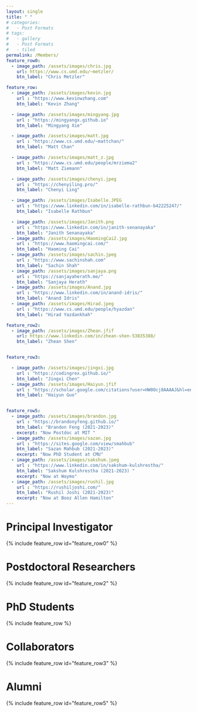```yaml
---
layout: single
title: " "
# categories:
#   - Post Formats
# tags:
#   - gallery
#   - Post Formats
#   - tiled
permalink: /Members/
feature_row0:
  - image_path: /assets/images/chris.jpg
    url: https://www.cs.umd.edu/~metzler/
    btn_label: "Chris Metzler"

feature_row:
  - image_path: /assets/images/kevin.jpg
    url : "https://www.kevinwzhang.com"
    btn_label: "Kevin Zhang"

  - image_path: /assets/images/mingyang.jpg
    url : "https://mingyangx.github.io"
    btn_label: "Mingyang Xie"

  - image_path: /assets/images/matt.jpg
    url : "https://www.cs.umd.edu/~mattchan/"
    btn_label: "Matt Chan"

  - image_path: /assets/images/matt_z.jpg
    url : "https://www.cs.umd.edu/people/mrziema2"
    btn_label: "Matt Ziemann"

  - image_path: /assets/images/chenyi.jpeg
    url : "https://chenyiling.pro/"
    btn_label: "Chenyi Ling"

  - image_path: /assets/images/Isabelle.JPEG
    url : "https://www.linkedin.com/in/isabelle-rathbun-b42225247/"
    btn_label: "Isabelle Rathbun"

  - image_path: /assets/images/Janith.png
    url : "https://www.linkedin.com/in/janith-senanayaka"
    btn_label: "Janith Senanayaka"
  - image_path: /assets/images/HaomingCai2.jpg
    url : "https://www.haomingcai.com/"
    btn_label: "Haoming Cai"
  - image_path: /assets/images/sachin.jpeg
    url : "https://www.sachinshah.com"
    btn_label: "Sachin Shah"
  - image_path: /assets/images/sanjaya.png
    url : "https://sanjayaherath.me/"
    btn_label: "Sanjaya Herath"
  - image_path: /assets/images/Anand.jpg
    url : "https://www.linkedin.com/in/anand-idris/"
    btn_label: "Anand Idris"
  - image_path: /assets/images/Hirad.jpeg
    url : "https://www.cs.umd.edu/people/hyazdan"
    btn_label: "Hirad Yazdankhah"

feature_row2:
  - image_path: /assets/images/Zhean.jfif
    url: https://www.linkedin.com/in/zhean-shen-53835388/
    btn_label: "Zhean Shen"


feature_row3:

  - image_path: /assets/images/jingxi.jpg
    url : "https://codingrex.github.io/"
    btn_label: "Jingxi Chen"
  - image_path: /assets/images/Haiyun.jfif
    url : "https://scholar.google.com/citations?user=HW0Ocj8AAAAJ&hl=en"
    btn_label: "Haiyun Guo"


feature_row5:
  - image_path: /assets/images/brandon.jpg
    url : "https://brandonyfeng.github.io/"
    btn_label: "Brandon Feng (2021-2023)"
    excerpt: "Now Postdoc at MIT "
  - image_path: /assets/images/sazan.jpg
    url : "https://sites.google.com/view/smahbub"
    btn_label: "Sazan Mahbub (2021-2023)"
    excerpt: "Now PhD Student at CMU"
  - image_path: /assets/images/sakshum.jpeg
    url : "https://www.linkedin.com/in/sakshum-kulshrestha/"
    btn_label: "Sakshum Kulshrestha (2021-2023) "
    excerpt: "Now at Waymo"
  - image_path: /assets/images/rushil.jpg
    url : "https://rushiljoshi.com/"
    btn_label: "Rushil Joshi (2021-2023)"
    excerpt: "Now at Booz Allen Hamilton"
---
```

# Principal Investigator
{% include feature_row id="feature_row0" %}

# Postdoctoral Researchers
{% include feature_row id="feature_row2" %}

# PhD Students
{% include feature_row %}

# Collaborators
{% include feature_row id="feature_row3" %}

<!-- # Undergraduate Students
{% include feature_row id="feature_row2" %} -->

# Alumni
{% include feature_row id="feature_row5" %}